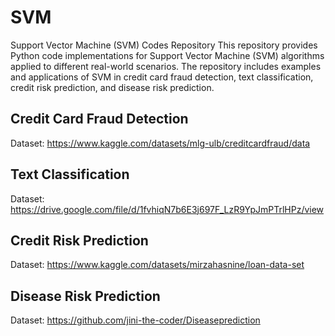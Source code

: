 # SVM

Support Vector Machine (SVM) Codes Repository
This repository provides Python code implementations for Support Vector Machine (SVM) algorithms applied to different real-world scenarios. The repository includes examples and applications of SVM in credit card fraud detection, text classification, credit risk prediction, and disease risk prediction.

## Credit Card Fraud Detection
Dataset: https://www.kaggle.com/datasets/mlg-ulb/creditcardfraud/data

## Text Classification
Dataset: https://drive.google.com/file/d/1fvhiqN7b6E3j697F_LzR9YpJmPTrlHPz/view

## Credit Risk Prediction
Dataset: https://www.kaggle.com/datasets/mirzahasnine/loan-data-set

## Disease Risk Prediction
Dataset: https://github.com/jini-the-coder/Diseaseprediction
